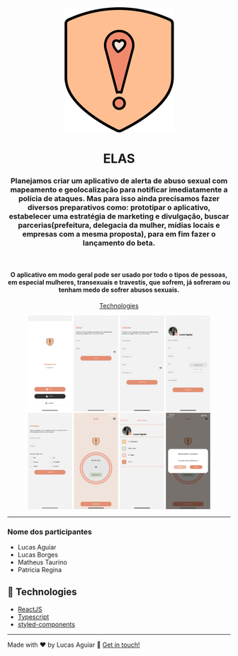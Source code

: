 <div align="center">
  <img src='src/assets/images/Logo.png' alt="Logo elements">
  <br />
  <h1>ELAS</h1>
  <h3>
  Planejamos criar um aplicativo de alerta de abuso sexual com mapeamento e geolocalização para notificar imediatamente a polícia de ataques. Mas para isso ainda precisamos fazer diversos preparativos como: prototipar o aplicativo, estabelecer uma estratégia de marketing e divulgação, buscar parcerias(prefeitura, delegacia da mulher, mídias locais e empresas com a mesma proposta), para em fim fazer o lançamento do beta.
  </h3>
  <br>
</div>

<div align="center">
  <h4>O aplicativo em modo geral pode ser usado por todo o tipos de pessoas, em especial mulheres, transexuais e travestis, que sofrem, já sofreram ou tenham medo de sofrer abusos sexuais.</h4>
</div>

<p align="center">
  <a href="#rocket-technologies">Technologies</a>
</p>

<p align="center">
  <img src="src/assets/images/image0.png" width="100" />
  <img src="src/assets/images/image1.png" width="100" /> 
  <img src="src/assets/images/image2.png" width="100" />
  <img src="src/assets/images/image3.png" width="100" />
  <img src="src/assets/images/image4.png" width="100" />
  <img src="src/assets/images/image5.png" width="100" />
  <img src="src/assets/images/image6.png" width="100" />
  <img src="src/assets/images/image7.png" width="100" />
</p>

---
### Nome dos participantes
- Lucas Aguiar
- Lucas Borges
- Matheus Taurino
- Patricia Regina
## :rocket: Technologies
- [ReactJS](https://reactjs.org/)
- [Typescript](https://www.typescriptlang.org)
- [styled-components](https://www.styled-components.com/)
---
Made with ♥ by Lucas Aguiar :wave: [Get in touch!](https://www.linkedin.com/in/lucasaguiiar)
